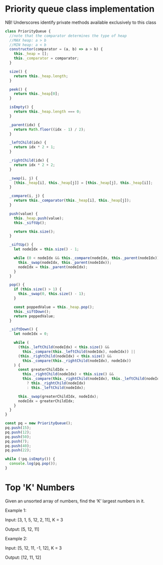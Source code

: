 # Priority queue class implementation

NB! Underscores identify private methods available exclusively to this class

```js
class PriorityQueue {
  //note that the comparator determines the type of heap
  //MAX heap: a > b
  //MIN heap: a < b
  constructor(comparator = (a, b) => a > b) {
    this._heap = [];
    this._comparator = comparator;
  }

  size() {
    return this._heap.length;
  }

  peek() {
    return this._heap[0];
  }

  isEmpty() {
    return this._heap.length === 0;
  }

  _parent(idx) {
    return Math.floor((idx - 1) / 2);
  }

  _leftChild(idx) {
    return idx * 2 + 1;
  }

  _rightChild(idx) {
    return idx * 2 + 2;
  }

  _swap(i, j) {
    [this._heap[i], this._heap[j]] = [this._heap[j], this._heap[i]];
  }

  _compare(i, j) {
    return this._comparator(this._heap[i], this._heap[j]);
  }

  push(value) {
    this._heap.push(value);
    this._siftUp();

    return this.size();
  }

  _siftUp() {
    let nodeIdx = this.size() - 1;

    while (0 < nodeIdx && this._compare(nodeIdx, this._parent(nodeIdx))) {
      this._swap(nodeIdx, this._parent(nodeIdx));
      nodeIdx = this._parent(nodeIdx);
    }
  }

  pop() {
    if (this.size() > 1) {
      this._swap(0, this.size() - 1);
    }

    const poppedValue = this._heap.pop();
    this._siftDown();
    return poppedValue;
  }

  _siftDown() {
    let nodeIdx = 0;

    while (
      (this._leftChild(nodeIdx) < this.size() &&
        this._compare(this._leftChild(nodeIdx), nodeIdx)) ||
      (this._rightChild(nodeIdx) < this.size() &&
        this._compare(this._rightChild(nodeIdx), nodeIdx))
    ) {
      const greaterChildIdx =
        this._rightChild(nodeIdx) < this.size() &&
        this._compare(this._rightChild(nodeIdx), this._leftChild(nodeIdx))
          ? this._rightChild(nodeIdx)
          : this._leftChild(nodeIdx);

      this._swap(greaterChildIdx, nodeIdx);
      nodeIdx = greaterChildIdx;
    }
  }
}

const pq = new PriorityQueue();
pq.push(15);
pq.push(12);
pq.push(50);
pq.push(7);
pq.push(40);
pq.push(22);

while (!pq.isEmpty()) {
  console.log(pq.pop());
}
```

# Top 'K' Numbers

Given an unsorted array of numbers, find the ‘K’ largest numbers in it.

Example 1:

Input: [3, 1, 5, 12, 2, 11], K = 3

Output: [5, 12, 11]

Example 2:

Input: [5, 12, 11, -1, 12], K = 3

Output: [12, 11, 12]
